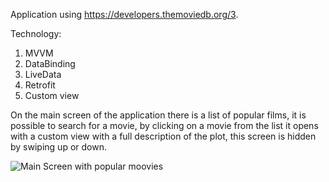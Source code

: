 Application using https://developers.themoviedb.org/3.

Technology:
1. MVVM
2. DataBinding
3. LiveData
4. Retrofit
5. Custom view

On the main screen of the application there is a list of popular films, it is possible to search for a movie, by clicking on a movie from the list it opens with a custom view with a full description of the plot, this screen is hidden by swiping up or down.

![Main Screen with popular moovies](https://web.telegram.org/fc9b96f4-14d6-424c-bd9b-50c528abd688)
